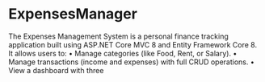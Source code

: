 # ExpensesManager

The Expenses Management System is a personal finance tracking application built using ASP.NET Core MVC 8 and Entity Framework Core 8.
It allows users to:
•	Manage categories (like Food, Rent, or Salary).
•	Manage transactions (income and expenses) with full CRUD operations.
•	View a dashboard with three 
